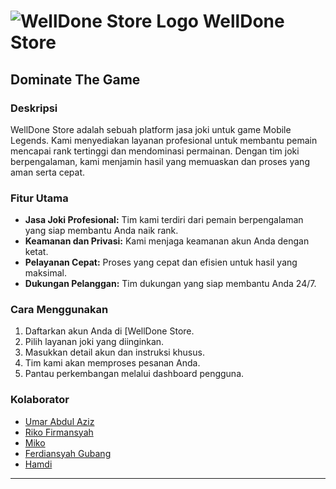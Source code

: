 # ![WellDone Store Logo](https://firebasestorage.googleapis.com/v0/b/storage-ilmukita.appspot.com/o/welldone-store%2FLogo%20welldone%20store.png?alt=media&token=3701931f-a3cb-4d1f-923a-09f23d4c132a) WellDone Store

## Dominate The Game

### Deskripsi
WellDone Store adalah sebuah platform jasa joki untuk game Mobile Legends. Kami menyediakan layanan profesional untuk membantu pemain mencapai rank tertinggi dan mendominasi permainan. Dengan tim joki berpengalaman, kami menjamin hasil yang memuaskan dan proses yang aman serta cepat.

### Fitur Utama
- **Jasa Joki Profesional:** Tim kami terdiri dari pemain berpengalaman yang siap membantu Anda naik rank.
- **Keamanan dan Privasi:** Kami menjaga keamanan akun Anda dengan ketat.
- **Pelayanan Cepat:** Proses yang cepat dan efisien untuk hasil yang maksimal.
- **Dukungan Pelanggan:** Tim dukungan yang siap membantu Anda 24/7.

### Cara Menggunakan
1. Daftarkan akun Anda di [WellDone Store.
2. Pilih layanan joki yang diinginkan.
3. Masukkan detail akun dan instruksi khusus.
4. Tim kami akan memproses pesanan Anda.
5. Pantau perkembangan melalui dashboard pengguna.


### Kolaborator
- [Umar Abdul Aziz](https://github.com/NanoKyuuun)
- [Riko Firmansyah](https://github.com/rikooooooooo)
- [Miko](https://github.com/trialakun)
- [Ferdiansyah Gubang](https://github.com/FerdiansyahGubang)
- [Hamdi](https://github.com/hamdialt)

---

